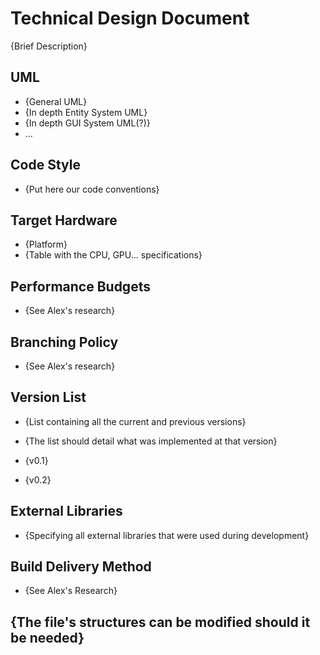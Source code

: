 # Technical Design Document

{Brief Description}

## UML
- {General UML}
- {In depth Entity System UML}
- {In depth GUI System UML(?)}
- ...

## Code Style
- {Put here our code conventions}

## Target Hardware
- {Platform}
- {Table with the CPU, GPU... specifications}

## Performance Budgets
- {See Alex's research}

## Branching Policy
- {See Alex's research}

## Version List
- {List containing all the current and previous versions}
- {The list should detail what was implemented at that version}

- {v0.1}
- {v0.2}

## External Libraries
- {Specifying all external libraries that were used during development}

## Build Delivery Method
- {See Alex's Research}

## {The file's structures can be modified should it be needed}
